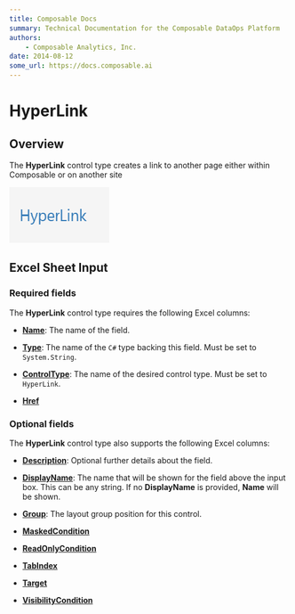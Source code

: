 ```yaml
---
title: Composable Docs
summary: Technical Documentation for the Composable DataOps Platform
authors:
    - Composable Analytics, Inc.
date: 2014-08-12
some_url: https://docs.composable.ai
---
```


# HyperLink

## Overview

The **HyperLink** control type creates a link to another page either within Composable or on another site

![HyperLink Control](../img/Hyperlink.png)

## Excel Sheet Input

### Required fields

The **HyperLink** control type requires the following Excel columns:

- [**Name**](../06.Setting-Details/Name.md): The name of the field.

- [**Type**](../06.Setting-Details/Type.md): The name of the `C#` type backing this field. Must be set to `System.String`.

- [**ControlType**](../06.Setting-Details/ControlType.md): The name of the desired control type. Must be set to `HyperLink`.

- [**Href**](../06.Setting-Details/Href.md)

### Optional fields

The **HyperLink** control type also supports the following Excel columns:

- [**Description**](../06.Setting-Details/Description.md): Optional further details about the field.

- [**DisplayName**](../06.Setting-Details/DisplayName.md): The name that will be shown for the field above the input box. This can be any string. If no **DisplayName** is provided, **Name** will be shown.

- [**Group**](../06.Setting-Details/Group.md): The layout group position for this control.

- [**MaskedCondition**](../06.Setting-Details/MaskedCondition.md)

- [**ReadOnlyCondition**](../06.Setting-Details/ReadOnlyCondition.md)

- [**TabIndex**](../06.Setting-Details/TabIndex.md)

- [**Target**](../06.Setting-Details/Target.md)

- [**VisibilityCondition**](../06.Setting-Details/VisibilityCondition.md)